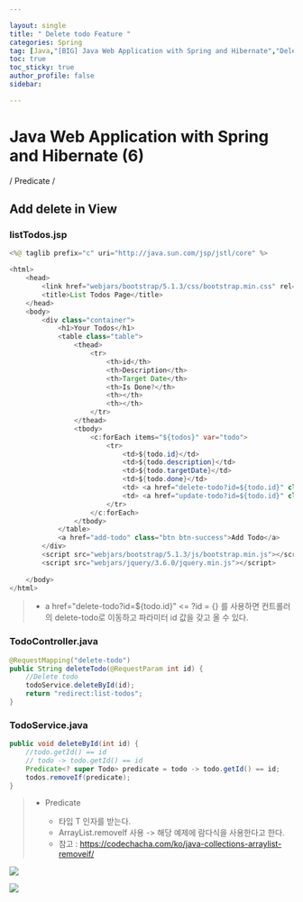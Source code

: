 ```yaml
---

layout: single
title: " Delete todo Feature "
categories: Spring
tag: [Java,"[BIG] Java Web Application with Spring and Hibernate","Delete todo Feature","@RequestParam"]
toc: true
toc_sticky: true
author_profile: false
sidebar:

---
```

# Java Web Application with Spring and Hibernate (6)

/ Predicate /

## Add delete in View

### listTodos.jsp
```java
<%@ taglib prefix="c" uri="http://java.sun.com/jsp/jstl/core" %>

<html>
	<head>
		<link href="webjars/bootstrap/5.1.3/css/bootstrap.min.css" rel="stylesheet" >
		<title>List Todos Page</title>		
	</head>
	<body>
		<div class="container">
			<h1>Your Todos</h1>
			<table class="table">
				<thead>
					<tr>
						<th>id</th>
						<th>Description</th>
						<th>Target Date</th>
						<th>Is Done?</th>
						<th></th>
						<th></th>
					</tr>
				</thead>
				<tbody>		
					<c:forEach items="${todos}" var="todo">
						<tr>
							<td>${todo.id}</td>
							<td>${todo.description}</td>
							<td>${todo.targetDate}</td>
							<td>${todo.done}</td>
							<td> <a href="delete-todo?id=${todo.id}" class="btn btn-warning">Delete</a>   </td>
							<td> <a href="update-todo?id=${todo.id}" class="btn btn-success">Update</a>   </td>
						</tr>
					</c:forEach>
				</tbody>
			</table>
			<a href="add-todo" class="btn btn-success">Add Todo</a>
		</div>
		<script src="webjars/bootstrap/5.1.3/js/bootstrap.min.js"></script>
		<script src="webjars/jquery/3.6.0/jquery.min.js"></script>
		
	</body>
</html>
```
>- a href="delete-todo?id=${todo.id}" <= ?id = {} 를 사용하면 컨트롤러의 delete-todo로 이동하고 파라미터 id 값을 갖고 올 수 있다.

### TodoController.java
```java
@RequestMapping("delete-todo")  
public String deleteTodo(@RequestParam int id) {  
    //Delete todo  
    todoService.deleteById(id);  
    return "redirect:list-todos";  
}
```

### TodoService.java
```java
public void deleteById(int id) {  
    //todo.getId() == id  
    // todo -> todo.getId() == id  
    Predicate<? super Todo> predicate = todo -> todo.getId() == id;  
    todos.removeIf(predicate);  
}
```
>- Predicate<T>
>	- 타입 T 인자를 받는다.
>	- ArrayList.removeIf 사용 -> 해당 예제에 람다식을 사용한다고 한다.
>	- 참고 : https://codechacha.com/ko/java-collections-arraylist-removeif/

![](https://i.imgur.com/iiMcQ8Q.png)

![](https://i.imgur.com/ZUdw7M0.png)
